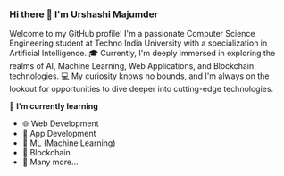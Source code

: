 ### Hi there 👋 I'm Urshashi Majumder
Welcome to my GitHub profile! I'm a passionate Computer Science Engineering student at Techno India University with a specialization in Artificial Intelligence. 🎓 Currently, I'm deeply immersed in exploring the realms of AI, Machine Learning, Web Applications, and Blockchain technologies. 💻 
My curiosity knows no bounds, and I'm always on the lookout for opportunities to dive deeper into cutting-edge technologies. 



**🌱 I’m currently learning**
* 🌐 Web Development
* 📱 App Development
* 🧠 ML (Machine Learning)
* 🔗 Blockchain
* 🌟 Many more...


<!--
**urshashi09/urshashi09** is a ✨ _special_ ✨ repository because its `README.md` (this file) appears on your GitHub profile.

Here are some ideas to get you started:

- 🔭 I’m currently working on ...
- 🌱 I’m currently learning ...
- 👯 I’m looking to collaborate on ...
- 🤔 I’m looking for help with ...
- 💬 Ask me about ...
- 📫 How to reach me: ...
- 😄 Pronouns: ...
- ⚡ Fun fact: ...
-->
